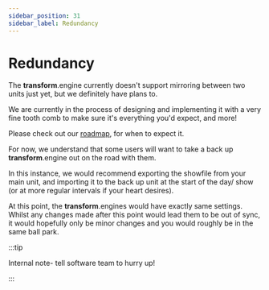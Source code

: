 ```yaml
---
sidebar_position: 31
sidebar_label: Redundancy
---
```


# Redundancy

The **transform**.engine currently doesn't support mirroring between two units just yet, but we definitely have plans to. 

We are currently in the process of designing and implementing it with a very fine tooth comb to make sure it's everything you'd expect, and more!  

Please check out our [roadmap](https://docs.fourieraudio.com/roadmap/), for when to expect it. 

For now, we understand that some users will want to take a back up **transform**.engine out on the road with them. 

In this instance, we would recommend exporting the showfile from your main unit, and importing it to the back up unit at the start of the day/ show (or at more regular intervals if your heart desires). 

At this point, the **transform**.engines would have exactly same settings. Whilst any changes made after this point would lead them to be out of sync, it would hopefully only be minor changes and you would roughly be in the same ball park.

:::tip

Internal note- tell software team to hurry up!

:::


